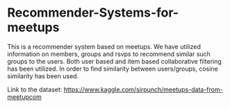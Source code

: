 # Recommender-Systems-for-meetups
This is a recommender system based on meetups. We have utilized information on members, groups and rsvps to recommend similar such groups to the users. Both user based and item based collaborative filtering has been utilized. In order to find similarity between users/groups, cosine similarity has been used.

Link to the dataset: https://www.kaggle.com/sirpunch/meetups-data-from-meetupcom

